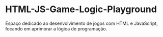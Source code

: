 # HTML-JS-Game-Logic-Playground
Espaço dedicado ao desenvolvimento de jogos com HTML e JavaScript, focando em aprimorar a lógica de programação.
